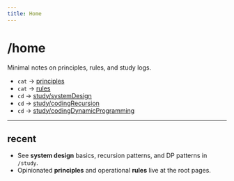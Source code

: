 ```yaml
---
title: Home
---
```


# /home

Minimal notes on principles, rules, and study logs.

- `cat` → [principles](/principles)
- `cat` → [rules](/rules)
- `cd` → [study/systemDesign](/study/systemDesign)
- `cd` → [study/codingRecursion](/study/codingRecursion)
- `cd` → [study/codingDynamicProgramming](/study/codingDynamicProgramming)

---

## recent
- See **system design** basics, recursion patterns, and DP patterns in `/study`.
- Opinionated **principles** and operational **rules** live at the root pages.
